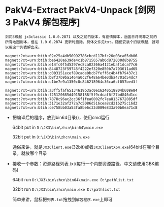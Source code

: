 # PakV4-Extract PakV4-Unpack [剑网3 PakV4 解包程序]

```剑网3缘起 jx3classic 1.0.0.2871 以及之前的版本，有剧情脚本，涵盖日月明尊之前的所有地图副本，但在 1.0.0.2874 更新时删除，具体文件见txt。随便安装个旧版缘起，就可以用这个列表解出来。```

```
magnet:?xt=urn:btih:02e25a4db50992786cbcd117bfc26e08ca65db06
magnet:?xt=urn:btih:be6420a639de4c1b8715657ab6d872030d8b8755
magnet:?xt=urn:btih:e14fc0f5d5397ec8ca82366a4121ebaf1dca77c6
magnet:?xt=urn:btih:8448723f59745f4222ef320e850b7a793011ad65
magnet:?xt=urn:btih:c003151ecef89cade0bcb7feff6c4b4fb79437c1
magnet:?xt=urn:btih:b8f37b9ba1464a0c2f648a64be0dba4701d54dc7
magnet:?xt=urn:btih:c1be7e9a1350c8c846218964c36ca6cf057bed3f

magnet:?xt=urn:btih:a3ff5faf65134619b3ac0e16240518804b608e84
magnet:?xt=urn:btih:f25120685d49158188f5f9cdcaf6f27bd846d1cc
magnet:?xt=urn:btih:7878c96ac2cc36f1fea6002fc7ea8137672085df
magnet:?xt=urn:btih:3171e32af272a7c5086d516cea8cd216275c16d2
magnet:?xt=urn:btih:ce758bb03a53fa8be6c32d009e833a90b0ea71c8
```


- 把编译后的程序，放到bin64目录()，使用cmd运行

  64bit put in `D:\JX3\bin\zhcn\bin64\main.exe`
  
  32bit put in `D:\JX3\bin\zhcn\main.exe`

  通俗来讲，就是`JX3Client.exe`(32bit)或者`JX3ClientX64.exe`(64bit)在哪个目录，就放哪个目录
  
- 接收一个参数：资源路径列表.txt(每行一个内部资源路径，中文请使用GBK编码)

  64bit run `D:\JX3\bin\zhcn\bin64\main.exe D:\pathlist.txt`
  
  32bit run `D:\JX3\bin\zhcn\main.exe D:\pathlist.txt`

  简单来讲，鼠标把`列表.txt`拖拽到`解包程序.exe`上即可
